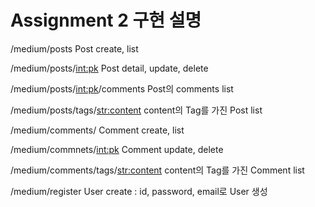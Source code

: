 # Assignment 2 구현 설명

/medium/posts
Post create, list

/medium/posts/<int:pk>
Post detail, update, delete

/medium/posts/<int:pk>/comments
Post의 comments list

/medium/posts/tags/<str:content>
content의 Tag를 가진 Post list

/medium/comments/
Comment create, list

/medium/commnets/<int:pk>
Comment update, delete

/medium/comments/tags/<str:content>
content의 Tag를 가진 Comment list

/medium/register
User create : id, password, email로 User 생성